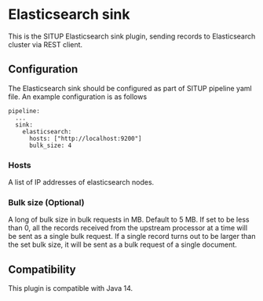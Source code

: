 # Elasticsearch sink

This is the SITUP Elasticsearch sink plugin, sending records to Elasticsearch cluster via REST client.

## Configuration

The Elasticsearch sink should be configured as part of SITUP pipeline yaml file. An example configuration is as follows

```$xslt
pipeline:
  ...
  sink:
    elasticsearch:
      hosts: ["http://localhost:9200"]
      bulk_size: 4
``` 

### Hosts

A list of IP addresses of elasticsearch nodes.

### Bulk size (Optional)

A long of bulk size in bulk requests in MB. Default to 5 MB. If set to be less than 0, 
all the records received from the upstream processor at a time will be sent as a single bulk request. 
If a single record turns out to be larger than the set bulk size, it will be sent as a bulk request of a single document.

## Compatibility

This plugin is compatible with Java 14.